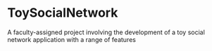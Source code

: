 # ToySocialNetwork
A faculty-assigned project involving the development of a toy social network application with a range of features
